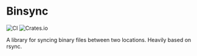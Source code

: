 # Binsync

![CI](https://github.com/dristic/binsync/actions/workflows/rust.yml/badge.svg)
![Crates.io](https://img.shields.io/crates/v/binsync)

A library for syncing binary files between two locations. Heavily based on rsync.
